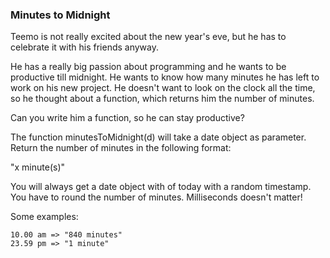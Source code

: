 ### Minutes to Midnight

Teemo is not really excited about the new year's eve, but he has to celebrate it with his friends anyway.

He has a really big passion about programming and he wants to be productive till midnight. He wants to know how many minutes he has left to work on his new project.
He doesn't want to look on the clock all the time, so he thought about a function, which returns him the number of minutes.

Can you write him a function, so he can stay productive?

The function minutesToMidnight(d) will take a date object as parameter. Return the number of minutes in the following format:

"x minute(s)"

You will always get a date object with of today with a random timestamp.
You have to round the number of minutes.
Milliseconds doesn't matter!

Some examples:
```
10.00 am => "840 minutes"
23.59 pm => "1 minute" 
